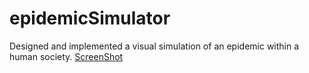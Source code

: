# epidemicSimulator
Designed and implemented a visual simulation of an epidemic within a human society.
[ScreenShot](demo.png)
